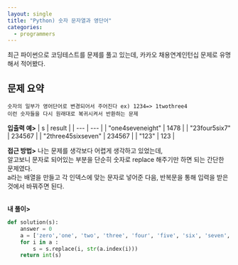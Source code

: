 ```yaml
---
layout: single
title: "Python) 숫자 문자열과 영단어"
categories:
  - programmers
---
```


최근 파이썬으로 코딩테스트를 문제를 풀고 있는데, 카카오 채용연계인턴십 문제로 유명해서 적어봤다. <br>

## 문제 요약

```
숫자의 일부가 영어단어로 변경되어서 주어진다 ex) 1234=> 1twothree4
이런 숫자들을 다시 원래대로 복귀시켜서 반환하는 문제
```

**입출력 예>**
| s | result |
| --- | --- |
| "one4seveneight" | 1478 |
| "23four5six7" | 234567 |
| "2three45sixseven" | 234567 |
| "123" | 123 |

**접근 방법>**
나는 문제를 생각보다 어렵게 생각하고 있었는데, <br>
알고보니 문자로 되어있는 부분을 단순히 숫자로 replace 해주기만 하면 되는 간단한 문제였다. <br>
a라는 배열을 만들고 각 인덱스에 맞는 문자로 넣어준 다음, 반복문을 통해 입력을 받은 것에서 바꿔주면 된다. <br>
<br>

**내 풀이>**

```python
def solution(s):
    answer = 0
    a = ['zero','one', 'two', 'three', 'four', 'five', 'six', 'seven', 'eight', 'nine']
    for i in a :
        s = s.replace(i, str(a.index(i)))
    return int(s)
```

<br><br>
